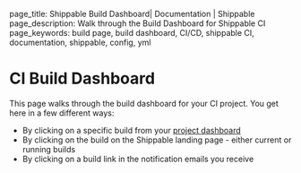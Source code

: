 page_title: Shippable Build Dashboard| Documentation | Shippable
page_description: Walk through the Build Dashboard for Shippable CI
page_keywords: build page, build dashboard, CI/CD, shippable CI, documentation, shippable, config, yml

# CI Build Dashboard

This page walks through the build dashboard for your CI project. You get here in a few different ways:

- By clicking on a specific build from your [project dashboard](project_dashboard)
- By clicking on the build on the Shippable landing page - either current or running builds
- By clicking on a build link in the notification emails you receive

